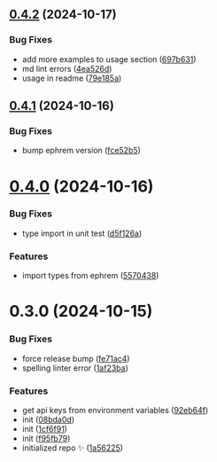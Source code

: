 ## [0.4.2](https://github.com/stevin-wilson/ephrem-ai/compare/0.4.1...0.4.2) (2024-10-17)

### Bug Fixes

- add more examples to usage section ([697b631](https://github.com/stevin-wilson/ephrem-ai/commit/697b6315db76935100b3e227a30f17d1d7154e58))
- md lint errors ([4ea526d](https://github.com/stevin-wilson/ephrem-ai/commit/4ea526d75637cabce11db5ad5261c5b63eea43c1))
- usage in readme ([79e185a](https://github.com/stevin-wilson/ephrem-ai/commit/79e185a0eb25ebe4bd792ad0f3012052ec5c30ef))

## [0.4.1](https://github.com/stevin-wilson/ephrem-ai/compare/0.4.0...0.4.1) (2024-10-16)

### Bug Fixes

- bump ephrem version ([fce52b5](https://github.com/stevin-wilson/ephrem-ai/commit/fce52b567ebfa4e7cc5a0ab528c0ec3b888e0d97))

# [0.4.0](https://github.com/stevin-wilson/ephrem-ai/compare/0.3.0...0.4.0) (2024-10-16)

### Bug Fixes

- type import in unit test ([d5f126a](https://github.com/stevin-wilson/ephrem-ai/commit/d5f126a110287bd993ee46b20b24962670c395e1))

### Features

- import types from ephrem ([5570438](https://github.com/stevin-wilson/ephrem-ai/commit/5570438c89a78b1f4f136b75476baacb867b8260))

# 0.3.0 (2024-10-15)

### Bug Fixes

- force release bump ([fe71ac4](https://github.com/stevin-wilson/ephrem-ai/commit/fe71ac4ba1bc32b6a853c696fb203981499b0a42))
- spelling linter error ([1af23ba](https://github.com/stevin-wilson/ephrem-ai/commit/1af23bacd1f94ab43ba3df7cc60c31b2cdd1e140))

### Features

- get api keys from environment variables ([92eb64f](https://github.com/stevin-wilson/ephrem-ai/commit/92eb64f0ce7c42b772cc4421ffd9a8ca450b9d75))
- init ([08bda0d](https://github.com/stevin-wilson/ephrem-ai/commit/08bda0dabb2935101b8db0d74f5674618e3271ee))
- init ([1cf6f91](https://github.com/stevin-wilson/ephrem-ai/commit/1cf6f91d03d36c3323f3f40c141442dad8d77449))
- init ([f95fb79](https://github.com/stevin-wilson/ephrem-ai/commit/f95fb792cc820d89975cb2ec171560093ad9a15d))
- initialized repo ✨ ([1a56225](https://github.com/stevin-wilson/ephrem-ai/commit/1a56225db832ad602974170ff864056a11928173))
